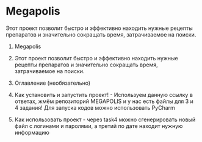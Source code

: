 # Megapolis
Этот проект позволит быстро и эффективно находить нужные рецепты препаратов и значительно сокращать время, затрачиваемое на поиски.
1. Megapolis

2. Этот проект позволит быстро и эффективно находить нужные рецепты препаратов и значительно сокращать время, затрачиваемое на поиски.

3. Оглавление (необязательно)

4. Как установить и запустить проект! - Используем данную ссылку в ответах, жмём репозиторий MEGAPOLIS и у нас есть файлы для 3 и 4 задания! Для запуска кодов можно использовать PyCharm

5. Как использовать проект - через task4 можно сгенерировать новый файл с логинами и паролями, а третий по дате находит нужную информацию
